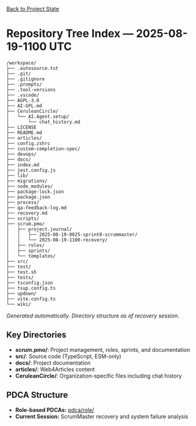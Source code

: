 [Back to Project State](./project.state.md)

# Repository Tree Index — 2025-08-19-1100 UTC

```
/workspace/
├── .autosource.txt
├── .git/
├── .gitignore
├── .prompts/
├── .tool-versions
├── .vscode/
├── AGPL-3.0
├── AI-GPL.md
├── CeruleanCircle/
│   └── AI.Agent.setup/
│       └── chat_history.md
├── LICENSE
├── README.md
├── articles/
├── config.zshrc
├── custom-completion-spec/
├── devops/
├── docs/
├── index.md
├── jest.config.js
├── lib/
├── migrations/
├── node_modules/
├── package-lock.json
├── package.json
├── process/
├── qa-feedback-log.md
├── recovery.md
├── scripts/
├── scrum.pmo/
│   ├── project.journal/
│   │   ├── 2025-08-19-0825-sprint8-scrummaster/
│   │   └── 2025-08-19-1100-recovery/
│   ├── roles/
│   ├── sprints/
│   └── templates/
├── src/
├── test/
├── test.sh
├── tests/
├── tsconfig.json
├── tsup.config.ts
├── updown/
├── vite.config.ts
└── wiki/
```

*Generated automatically. Directory structure as of recovery session.*

## Key Directories
- **scrum.pmo/**: Project management, roles, sprints, and documentation
- **src/**: Source code (TypeScript, ESM-only)
- **docs/**: Project documentation
- **articles/**: Web4Articles content
- **CeruleanCircle/**: Organization-specific files including chat history

## PDCA Structure
- **Role-based PDCAs:** [pdca/role/](./pdca/role/)
- **Current Session:** ScrumMaster recovery and system failure analysis